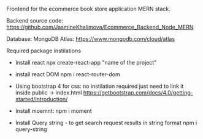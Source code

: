 Frontend for the ecommerce book store application MERN stack.

Backend source code: https://github.com/JasmineKhalimova/Ecommerce_Backend_Node_MERN

Database: MongoDB Atlas: https://www.mongodb.com/cloud/atlas

Required package instilations 

- Install react
    npx create-react-app "name of the project"

- install react DOM
    npm i react-router-dom
- Using bootstrap 4 for css: no instilation required just need to link it inside public -> index.html
    https://getbootstrap.com/docs/4.0/getting-started/introduction/

- Install moemnt:
    npm i moment 

- Install Query string - to get search request results in string format
    npm i query-string
